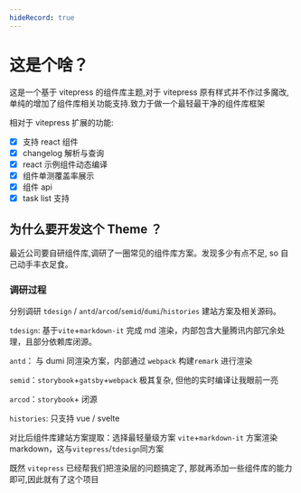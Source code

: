 ```yaml
---
hideRecord: true
---
```


# 这是个啥？

这是一个基于 vitepress 的组件库主题,对于 vitepress 原有样式并不作过多魔改,单纯的增加了组件库相关功能支持.致力于做一个最轻最干净的组件库框架

相对于 vitepress 扩展的功能:

- [x] 支持 react 组件
- [x] changelog 解析与查询
- [x] react 示例组件动态编译
- [x] 组件单测覆盖率展示
- [x] 组件 api
- [x] task list 支持

## 为什么要开发这个 Theme ？

最近公司要自研组件库,调研了一圈常见的组件库方案。发现多少有点不足, so 自己动手丰衣足食。

### 调研过程

分别调研 `tdesign` / `antd`/`arcod`/`semid`/`dumi`/`histories` 建站方案及相关源码。

`tdesign`: 基于`vite`+`markdown-it` 完成 md 渲染，内部包含大量腾讯内部冗余处理，且部分依赖库闭源。

`antd`： 与 dumi 同渲染方案，内部通过 `webpack` 构建`remark` 进行渲染

`semid`：`storybook`+`gatsby`+`webpack` 极其复杂, 但他的实时编译让我眼前一亮

`arcod`：`storybook`+ 闭源

`histories`: 只支持 vue / svelte

对比后组件库建站方案提取：选择最轻量级方案 `vite`+`markdown-it` 方案渲染 markdown，这与`vitepress`/`tdesign`同方案

既然 `vitepress` 已经帮我们把渲染层的问题搞定了, 那就再添加一些组件库的能力即可,因此就有了这个项目
